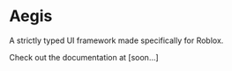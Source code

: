 # Aegis
A strictly typed UI framework made specifically for Roblox.

Check out the documentation at [soon...]
